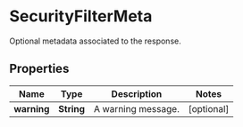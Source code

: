 

# SecurityFilterMeta

Optional metadata associated to the response.

## Properties

Name | Type | Description | Notes
------------ | ------------- | ------------- | -------------
**warning** | **String** | A warning message. |  [optional]



